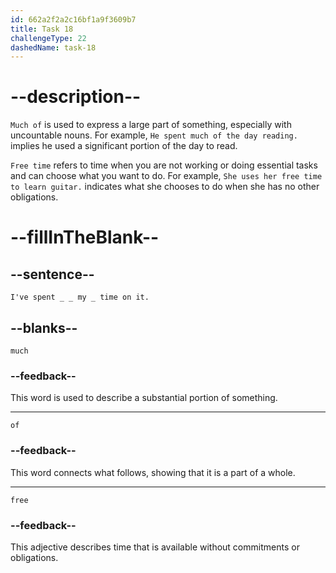 ```yaml
---
id: 662a2f2a2c16bf1a9f3609b7
title: Task 18
challengeType: 22
dashedName: task-18
---
```


<!--
AUDIO REFERENCE: 
Sophie: I've spent much of my free time on it.
-->

# --description--

`Much of` is used to express a large part of something, especially with uncountable nouns. For example, `He spent much of the day reading.` implies he used a significant portion of the day to read.

`Free time` refers to time when you are not working or doing essential tasks and can choose what you want to do. For example, `She uses her free time to learn guitar.` indicates what she chooses to do when she has no other obligations.

# --fillInTheBlank--

## --sentence--

`I've spent _ _ my _ time on it.`

## --blanks--

`much`

### --feedback--

This word is used to describe a substantial portion of something.

---

`of`

### --feedback--

This word connects what follows, showing that it is a part of a whole.

---

`free`

### --feedback--

This adjective describes time that is available without commitments or obligations.

